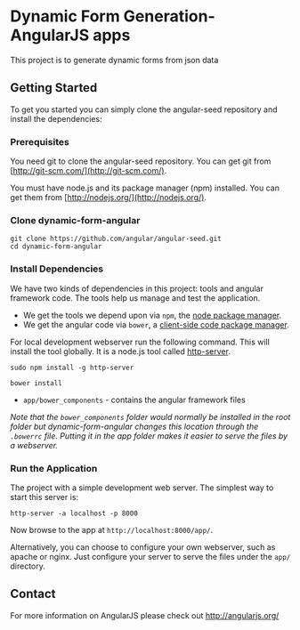 # Dynamic Form Generation-AngularJS apps

This project is to generate dynamic forms from json data


## Getting Started

To get you started you can simply clone the angular-seed repository and install the dependencies:

### Prerequisites

You need git to clone the angular-seed repository. You can get git from
[http://git-scm.com/](http://git-scm.com/).

You must have node.js and its package manager (npm) installed.  You can get them from [http://nodejs.org/](http://nodejs.org/).

### Clone dynamic-form-angular

```
git clone https://github.com/angular/angular-seed.git
cd dynamic-form-angular
```

### Install Dependencies

We have two kinds of dependencies in this project: tools and angular framework code.  The tools help
us manage and test the application.

* We get the tools we depend upon via `npm`, the [node package manager][npm].
* We get the angular code via `bower`, a [client-side code package manager][bower].

For local development webserver run the following command. This will install the tool globally.
It is a node.js tool called [http-server][http-server].

```
sudo npm install -g http-server
```

```
bower install
```

* `app/bower_components` - contains the angular framework files

*Note that the `bower_components` folder would normally be installed in the root folder but
dynamic-form-angular changes this location through the `.bowerrc` file.  Putting it in the app folder makes
it easier to serve the files by a webserver.*

### Run the Application
The project with a simple development web server.  The simplest way to start
this server is:

```
http-server -a localhost -p 8000
```
Now browse to the app at `http://localhost:8000/app/`.

Alternatively, you can choose to configure your own webserver, such as apache or nginx. Just
configure your server to serve the files under the `app/` directory.

## Contact

For more information on AngularJS please check out http://angularjs.org/

[git]: http://git-scm.com/
[bower]: http://bower.io
[npm]: https://www.npmjs.org/
[node]: http://nodejs.org
[http-server]: https://github.com/nodeapps/http-server
